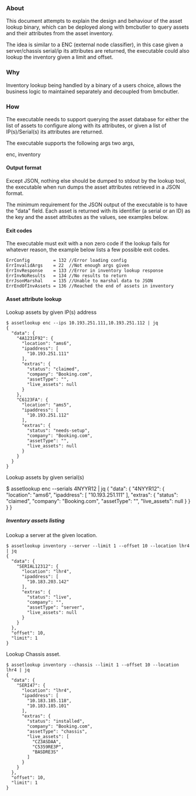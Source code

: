 ### About

This document attempts to explain the design and behaviour of the asset lookup binary,
which can be deployed along with bmcbutler to query assets and their attributes
from the asset inventory.

The idea is similar to a ENC (external node classifier),
in this case given a server/chassis serial/ip its attributes are returned,
the executable could also lookup the inventory given a limit and offset.

### Why

Inventory lookup being handled by a binary of a users choice,
allows the business logic to maintained separately and decoupled from bmcbutler.

### How

The executable needs to support querying the asset database
for either the list of assets to configure along with its attributes,
or given a list of IP(s)/Serial(s) its attributes are returned.

The executable supports the following args two args,

enc, inventory

#### Output format

Except JSON, nothing else should be dumped to stdout by the lookup tool,
the executable when run dumps the asset attributes retrieved in a JSON
format.

The minimum requirement for the JSON output of the executable is to have the "data" field.
Each asset is returned with its identifier (a serial or an ID) as the key and the asset attributes
as the values, see examples below.

#### Exit codes

The executable must exit with a non zero code if the lookup fails for whatever reason,
the example below lists a few possible exit codes.

```
ErrConfig         = 132 //Error loading config
ErrInvalidArgs    = 22  //Not enough args given
ErrInvResponse    = 133 //Error in inventory lookup response
ErrInvNoResults   = 134 //No results to return
ErrJsonMarshal    = 135 //Unable to marshal data to JSON
ErrEndOfInvAssets = 136 //Reached the end of assets in inventory
```
#### Asset attribute lookup

Lookup assets by given IP(s) address

```
$ assetlookup enc --ips 10.193.251.111,10.193.251.112 | jq
{
  "data": {
    "4A1231F92": {
      "location": "ams6",
      "ipaddress": [
        "10.193.251.111"
      ],
      "extras": {
        "status": "claimed",
        "company": "Booking.com",
        "assetType": "",
        "live_assets": null
      }
    },
    "C6123FA": {
      "location": "ams5",
      "ipaddress": [
        "10.193.251.112"
      ],
      "extras": {
        "status": "needs-setup",
        "company": "Booking.com",
        "assetType": "",
        "live_assets": null
      }
    }
  }
}
```
Lookup assets by given serial(s)

$ assetlookup enc --serials 4NYYR12  | jq
{
  "data": {
    "4NYYR12": {
      "location": "ams6",
      "ipaddress": [
        "10.193.251.111"
      ],
      "extras": {
        "status": "claimed",
        "company": "Booking.com",
        "assetType": "",
        "live_assets": null
      }
    }
  }
}


##### Inventory assets listing

Lookup a server at the given location.

```
$ assetlookup inventory --server --limit 1 --offset 10 --location lhr4 | jq
{
  "data": {
    "SERIAL12312": {
      "location": "lhr4",
      "ipaddress": [
        "10.183.203.142"
      ],
      "extras": {
        "status": "live",
        "company": "",
        "assetType": "server",
        "live_assets": null
      }
    }
  },
  "offset": 10,
  "limit": 1
}
```

Lookup Chassis asset.
```
$ assetlookup inventory --chassis --limit 1 --offset 10 --location lhr4 | jq
{
  "data": {
    "SERI47": {
      "location": "lhr4",
      "ipaddress": [
        "10.183.185.118",
        "10.183.185.101"
      ],
      "extras": {
        "status": "installed",
        "company": "Booking.com",
        "assetType": "chassis",
        "live_assets": [
          "CZ3ASDAA",
          "C5359RE3P",
          "BASDRE3S"
        ]
      }
    }
  },
  "offset": 10,
  "limit": 1
}
```
